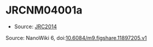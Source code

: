 <a name="material" />

# JRCNM04001a
<script type="application/ld+json">
  {
    "@context": "https://schema.org/",
    "@type": "ChemicalSubstance",
    "@id": "https://egonw.github.io/nanowiki/nanowiki394.html#material",
    "http://purl.org/dc/terms/conformsTo":
      {
        "@type": "CreativeWork",
        "@id": "https://bioschemas.org/profiles/ChemicalSubstance/0.4-RELEASE/"
      },
    "identfier": "394",
    "name": "JRCNM04001a",
    "url": "https://egonw.github.io/nanowiki/nanowiki394.html#material",
    "sameAs": "http://127.0.0.1/mediawiki/index.php/Special:URIResolver/JRCNM04001a"
  }
</script>


* Source: [JRC2014](JRC2014.md)


Source: NanoWiki 6, doi:[10.6084/m9.figshare.11897205.v1](https://doi.org/10.6084/m9.figshare.11897205.v1)
